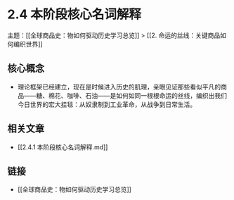 # 2.4 本阶段核心名词解释

主题：[[全球商品史：物如何驱动历史学习总览]] > [[2. 命运的丝线：关键商品如何编织世界]]

## 核心概念

- 理论框架已经建立，现在是时候进入历史的肌理，亲眼见证那些看似平凡的商品——糖、棉花、咖啡、石油——是如何如同一根根命运的丝线，编织出我们今日世界的宏大挂毯：从奴隶制到工业革命，从战争到日常生活。

## 相关文章

- [[2.4.1 本阶段核心名词解释.md]]

## 链接

- [[全球商品史：物如何驱动历史学习总览]]
